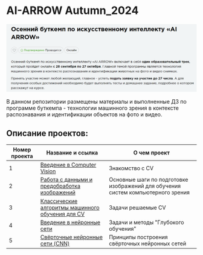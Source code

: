 # AI-ARROW Autumn_2024

![Image](2024-10-15_21-28-41.png)

В данном репозитории размещены материалы и выполненные ДЗ по программе буткемпа - технологии машинного зрения в контексте распознавания и идентификации объектов на фото и видео.

## Описание проектов:
| Номер проекта | Название и ссылка | О чем проект                                                     |
|---------------|-------------------|------------------------------------------------------------------|
|1              |[Введение в Computer Vision](https://github.com/AlexeyK12/AI-ARROW---Autumn_2024/blob/main/Лекция_1.pdf)|Знакомство с CV|
|2              |[Работа с данными и предобработка изображений](https://github.com/AlexeyK12/AI-ARROW---Autumn_2024/blob/main/Лекция_2.pdf) |Основные шаги по подготовке изображений для обучения систем компьютерного зрения|
|3              |[Классические алгоритмы машинного обучения для CV](https://github.com/AlexeyK12/AI-ARROW---Autumn_2024/blob/main/Лекция_3.pdf) |Задачи решаемые CV|
|4              |[Введение в нейронные сети](https://github.com/AlexeyK12/AI-ARROW---Autumn_2024/blob/main/Лекция_4.pdf) |Задачи и методы "Глубокого обучения"|
|5              |[Свёрточные нейронные сети (CNN)](https://github.com/AlexeyK12/AI-ARROW---Autumn_2024/blob/main/Лекция_5.pdf) |Принципы построения свёрточных нейронных сетей|
